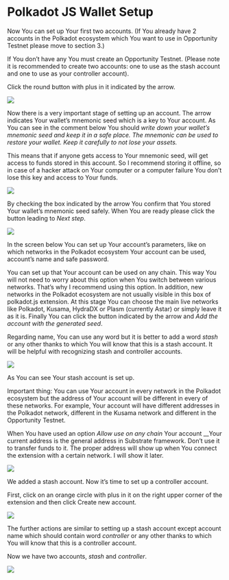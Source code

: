 # Polkadot JS Wallet Setup

Now You can set up Your first two accounts. \(If You already have 2 accounts in the Polkadot ecosystem which You want to use in Opportunity Testnet please move to section 3.\)

If You don’t have any You must create an Opportunity Testnet. \(Please note it is recommended to create two accounts: one to use as the stash account and one to use as your controller account\).

Click the round button with plus in it indicated by the arrow.

![](../.gitbook/assets/image%20%282%29.png)

Now there is a very important stage of setting up an account. The arrow indicates Your wallet’s mnemonic seed which is a key to Your account. As You can see in the comment below You should _write down your wallet’s mnemonic seed and keep it in a safe place. The mnemonic can be used to restore your wallet. Keep it carefully to not lose your assets._

This means that if anyone gets access to Your mnemonic seed, will get access to funds stored in this account. So I recommend storing it offline, so in case of a hacker attack on Your computer or a computer failure You don’t lose this key and access to Your funds.

![](../.gitbook/assets/image%20%2837%29.png)

By checking the box indicated by the arrow You confirm that You stored Your wallet’s mnemonic seed safely. When You are ready please click the button leading to _Next step_.

![](../.gitbook/assets/image%20%2841%29.png)

In the screen below You can set up Your account’s parameters, like on which networks in the Polkadot ecosystem Your account can be used, account’s name and safe password.

You can set up that Your account can be used on any chain. This way You will not need to worry about this option when You switch between various networks. That’s why I recommend using this option. In addition, new networks in the Polkadot ecosystem are not usually visible in this box of polkadot.js extension. At this stage You can choose the main live networks like Polkadot, Kusama, HydraDX or Plasm \(currently Astar\) or simply leave it as it is. Finally You can click the button indicated by the arrow and _Add the account with the generated seed_.

Regarding name, You can use any word but it is better to add a word _stash_ or any other thanks to which You will know that this is a stash account. It will be helpful with recognizing stash and controller accounts.

![](../.gitbook/assets/image%20%2840%29.png)

As You can see Your stash account is set up.

Important thing: You can use Your account in every network in the Polkadot ecosystem but the address of Your account will be different in every of these networks. For example, Your account will have different addresses in the Polkadot network, different in the Kusama network and different in the Opportunity Testnet.

When You have used an option _Allow use on any chain_ Your account __Your current address is the general address in Substrate framework. Don’t use it to transfer funds to it. The proper address will show up when You connect the extension with a certain network. I will show it later.

![](../.gitbook/assets/image%20%2816%29.png)

We added a stash account. Now it’s time to set up a controller account.

First, click on an orange circle with plus in it on the right upper corner of the extension and then click Create new account.

![](../.gitbook/assets/image%20%2831%29.png)

The further actions are similar to setting up a stash account except account name which should contain word _controller_ or any other thanks to which You will know that this is a controller account.

Now we have two accounts, _stash_ and _controller_.

![](../.gitbook/assets/image%20%283%29.png)


